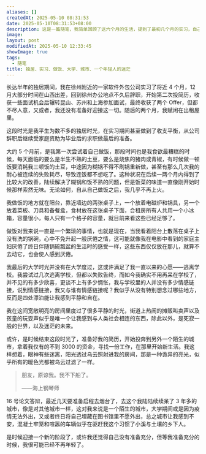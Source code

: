 ```yaml
---
aliases: []
createdAt: 2025-05-10 08:31:53
date: 2025-05-10T08:31:53+08:00
description: 这是一篇随笔，我简单回顾了这六个月的生活，提到了最初几个月的实习，自己第一次做饭，大学生活以及我在城市中的生活方式。困惑与迷茫总是与我形影不离，一时间不知道该如何应对这些东西。
image: 
layout: post
modifiedAt: 2025-05-10 12:33:45
showImage: true
tags:
  - 随笔
title: 独居、实习、做饭、大学、城市、一个年轻人的迷茫
---
```


长达半年的独居期间，我在徐州附近的一家软件外包公司实习了将近 4 个月，12 月大部分时间在山西出差，回到徐州办公地点不久后辞职，开始第二次投简历，收获一些面试机会后辗转昆山、苏州和上海参加面试，最终收获了两个 Offer，但都不尽人意，又或者，我还没有准备好迎接这一切。随后的两个月，我赋闲在出租屋里。

这段时光是我平生为数不多的独居时光，在实习期间甚至做到了收支平衡，从公司辞职后继续受家庭资助为毕业后的求职做最后的准备。

大约 5 个月前，是我第一次尝试着自己做饭，那段时间也是我食欲最糟糕的时候，每天面临的要么是半生不熟的土豆，要么是烧焦的猪肉或青椒，有时候做一顿饭要消耗我三顿饭的土豆，中途因为糊锅不得不刷锅重新做，甚至有那么几次我的耐心被连续的失败耗尽，导致连饭都不想吃了。这种状况在后续一两个月内得到了比较大的改善，陆续解决了糊锅和饭不熟的问题，但是饭菜的味道一直像刚开始时候那样索然无味。无论如何，自从自己做饭之后，我几乎不再上火。

我做饭的地方就在阳台，靠近墙边的两张桌子上，一个放着电磁炉和锅具，另一个放着菜板、刀具和备餐盒，食材放在这张桌子下面，合租房所有人共用一个小冰箱，容量很小，每人只有一个格子的容量，就目前来看这些已经足够了。

做饭对我来说一直是一个繁琐的事情，也就是现在，当我看着阳台上散落在桌子上没有洗的锅碗，心中不免升起一股厌倦之情，这可能就像我在电影中看到的家庭主妇厌倦了终日伴随锅碗瓢盆的生活时的感受一样，这些东西仅仅放在那儿，就算不去动它，也会使人感到厌倦。

我最后的大学时光并没有在大学度过，这或许满足了我一直以来的心愿——逃离学校。我尝试过几次逃离学校，但都以失败告终，而如今我确实不用再呆在学校了，并不见的有多少欣喜，更谈不上有多少惆怅，我与学校里的人并没有多少情感链接，说到情感链接，我又与谁有情感链接呢？我似乎从没有特别想念过哪些地方，反而是四处漂泊能让我感到平静和自在。

我在这间宽敞明亮的房间里度过了很多平静的时光，街道上热闹的摊贩叫卖声以及孩童的玩耍声似乎是唯一个让我感到与人类社会相连的东西，除此以外，是死寂一般的世界，以及迷茫的未来。

或许，是时候结束这段时光了，准备好我的简历，开始投奔到另外一个陌生的城市，拿着我仅有的不到 3000 的资金，寻找一份工作，在那里开始新生活。我这样想着，眼神有些迷离，阳光透过乌云照射进我的房间，那是一种诡异的亮光，似乎所有的暖色光都被乌云过滤了一样。

> 朋友，原谅我。我不下船了。
>
>——海上钢琴师

16 号论文答辩，最近几天要准备启程去烟台了，去这个我陆陆续续呆了 3 年多的城市，像是对其他城市一样，这对我来说是一个陌生的城市，大学期间或是因为疫情无法外出，又或者终日将自己埋藏在图书馆里不愿外出，总之城市让我感到不安，混凝土牢笼和喧嚣的车辆似乎在驱赶我这个习惯了小溪与土壤的乡下人。

是时候迎接一个新的阶段了，或许我还觉得自己没有准备充分，但等我准备充分的时候，我很可能已经不再年轻了。
